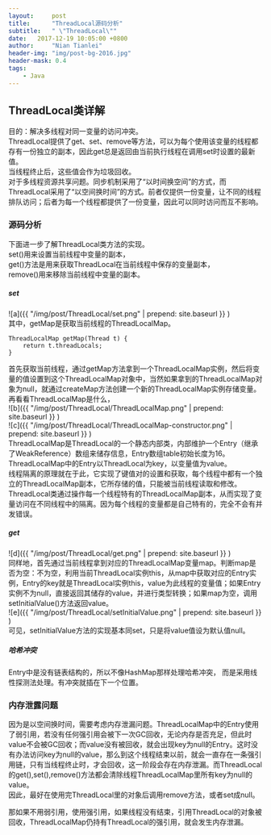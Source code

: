 ```yaml
---
layout:     post
title:      "ThreadLocal源码分析"
subtitle:   " \"ThreadLocal\""
date:   2017-12-19 10:05:00 +0800
author:     "Nian Tianlei"
header-img: "img/post-bg-2016.jpg"
header-mask: 0.4
tags:
    - Java
---
```


## ThreadLocal类详解
目的：解决多线程对同一变量的访问冲突。  
ThreadLocal提供了get、set、remove等方法，可以为每个使用该变量的线程都存有一份独立的副本，因此get总是返回由当前执行线程在调用set时设置的最新值。  
当线程终止后，这些值会作为垃圾回收。  
对于多线程资源共享问题。同步机制采用了“以时间换空间”的方式，而ThreadLocal采用了“以空间换时间”的方式。前者仅提供一份变量，让不同的线程排队访问；后者为每一个线程都提供了一份变量，因此可以同时访问而互不影响。  
### 源码分析
下面进一步了解ThreadLocal类方法的实现。  
set()用来设置当前线程中变量的副本，  
get()方法是用来获取ThreadLocal在当前线程中保存的变量副本，  
remove()用来移除当前线程中变量的副本。  
##### set
![a]({{ "/img/post/ThreadLocal/set.png" | prepend: site.baseurl }} )  
其中，getMap是获取当前线程的ThreadLocalMap。  
```
ThreadLocalMap getMap(Thread t) {  
    return t.threadLocals;  
}  
```
首先获取当前线程，通过getMap方法拿到一个ThreadLocalMap实例，然后将变量的值设置到这个ThreadLocalMap对象中，当然如果拿到的ThreadLocalMap对象为null，就通过createMap方法创建一个新的ThreadLocalMap实例存储变量。  
再看看ThreadLocalMap是什么，  
![b]({{ "/img/post/ThreadLocal/ThreadLocalMap.png" | prepend: site.baseurl }} )  
![c]({{ "/img/post/ThreadLocal/ThreadLocalMap-constructor.png" | prepend: site.baseurl }} )  
ThreadLocalMap是ThreadLocal的一个静态内部类，内部维护一个Entry（继承了WeakReference）数组来储存信息，Entry数组table初始长度为16。ThreadLocalMap中的Entry以ThreadLocal为key，以变量值为value。  
线程隔离的原理就在于此，它实现了键值对的设置和获取，每个线程中都有一个独立的ThreadLocalMap副本，它所存储的值，只能被当前线程读取和修改。ThreadLocal类通过操作每一个线程特有的ThreadLocalMap副本，从而实现了变量访问在不同线程中的隔离。因为每个线程的变量都是自己特有的，完全不会有并发错误。  
##### get
![d]({{ "/img/post/ThreadLocal/get.png" | prepend: site.baseurl }} )  
同样地，首先通过当前线程拿到对应的ThreadLocalMap变量map。判断map是否为空：不为空，利用当前ThreadLocal实例this，从map中获取对应的Entry实例，Entry的key就是ThreadLocal实例this，value为此线程的变量值；如果Entry实例不为null，直接返回其储存的value，并进行类型转换；如果map为空，调用setInitialValue()方法返回value。  
![e]({{ "/img/post/ThreadLocal/setInitialValue.png" | prepend: site.baseurl }} )  
可见，setInitialValue方法的实现基本同set，只是将value值设为默认值null。  

##### 哈希冲突
Entry中是没有链表结构的，所以不像HashMap那样处理哈希冲突，  而是采用线性探测法处理。有冲突就插在下一个位置。

### 内存泄露问题
因为是以空间换时间，需要考虑内存泄漏问题。ThreadLocalMap中的Entry使用了弱引用，若没有任何强引用会被下一次GC回收，无论内存是否充足，但此时value不会被GC回收；而value没有被回收，就会出现key为null的Entry。这时没有办法访问key为null的value，那么到这个线程结束以前，就会一直存在一条强引用链，只有当线程终止时，才会回收，这一阶段会存在内存泄漏。而ThreadLocal的get(),set(),remove()方法都会清除线程ThreadLocalMap里所有key为null的value。  
因此，最好在使用完ThreadLocal里的对象后调用remove方法，或者set成null。  

那如果不用弱引用，使用强引用，如果线程没有结束，引用ThreadLocal的对象被回收，ThreadLocalMap仍持有ThreadLocal的强引用，就会发生内存泄漏。
